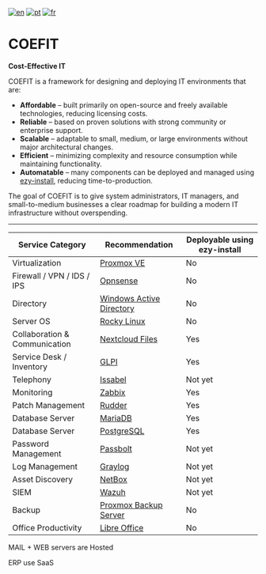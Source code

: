 [![en](https://img.shields.io/badge/lang-en-orange.svg)](https://github.com/source-saraiva/coefit/blob/main/README.md)
[![pt](https://img.shields.io/badge/lang-pt-green.svg)](https://github.com/source-saraiva/coefit/blob/main/README.pt.md)
[![fr](https://img.shields.io/badge/lang-fr-blue.svg)](https://github.com/source-saraiva/coefit/blob/main/README.fr.md)

# COEFIT
**Cost-Effective IT**

COEFIT is a framework for designing and deploying IT environments that are:

- **Affordable** – built primarily on open-source and freely available technologies, reducing licensing costs.  
- **Reliable** – based on proven solutions with strong community or enterprise support.  
- **Scalable** – adaptable to small, medium, or large environments without major architectural changes.  
- **Efficient** – minimizing complexity and resource consumption while maintaining functionality.  
- **Automatable** – many components can be deployed and managed using [ezy-install](https://github.com/source-saraiva/ezy-install), reducing time-to-production.  

The goal of COEFIT is to give system administrators, IT managers, and small-to-medium businesses a clear roadmap for building a modern IT infrastructure without overspending.

---


| Service Category   | Recommendation                                                                                                                                      | Deployable using ezy-install |
|--------------------|-----------------------------------------------------------------------------------------------------------------------------------------------------|------------------------------|
| Virtualization     | [Proxmox VE](https://www.proxmox.com/en/products/proxmox-virtual-environment/overview)                                                              | No                           |
| Firewall / VPN / IDS / IPS |[Opnsense](https://opnsense.org/)                                                                                                            | No                           |
| Directory          | [Windows Active Directory](https://www.microsoft.com/en-us/evalcenter/download-windows-server-2025?msockid=31e7aedfce22635a0767bb69cff662f3)        | No                           |
| Server OS          | [Rocky Linux](https://rockylinux.org/)                                                                                                              | No                           |
| Collaboration & Communication | [Nextcloud Files](https://nextcloud.com/files/)                                                                                          | Yes                          |
| Service Desk / Inventory  | [GLPI](https://glpi-project.org/)                                                                                                            | Yes                          |
| Telephony          | [Issabel](https://www.issabel.org/)                                                                                                                 | Not yet                      |
| Monitoring         | [Zabbix](https://www.zabbix.com/)                                                                                                                   | Yes                          |
| Patch Management   | [Rudder](https://www.rudder.io/)                                                                                                                    | Yes                          |
| Database Server    | [MariaDB](https://mariadb.org/)                                                                                                                     | Yes                          |
| Database Server    | [PostgreSQL](https://www.postgresql.org/)                                                                                                           | Yes                          |
| Password Management| [Passbolt](https://www.passbolt.com/)                                                                                                               | Not yet                      |
| Log Management     | [Graylog](https://www.graylog.org/)                                                                                                                 | Not yet                      |
| Asset Discovery    | [NetBox](https://netbox.dev/)                                                                                                                       | Not yet                      |
| SIEM               | [Wazuh](https://wazuh.com/)                                                                                                                         | Not yet                      |
| Backup             | [Proxmox Backup Server](https://www.proxmox.com/en/products/proxmox-backup-server/overview)                                                         | No                           |
| Office Productivity| [Libre Office](https://www.libreoffice.org/)                                                                                                        | No                           |

MAIL + WEB servers are Hosted

ERP use SaaS
